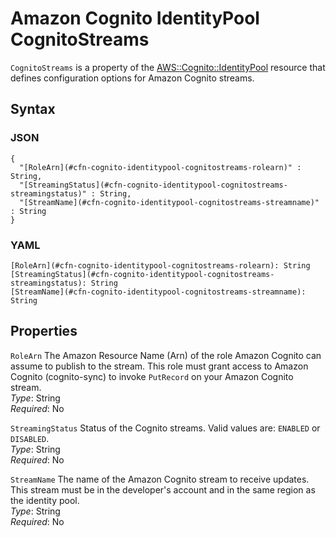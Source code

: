 # Amazon Cognito IdentityPool CognitoStreams<a name="aws-properties-cognito-identitypool-cognitostreams"></a>

`CognitoStreams` is a property of the [AWS::Cognito::IdentityPool](aws-resource-cognito-identitypool.md) resource that defines configuration options for Amazon Cognito streams\.

## Syntax<a name="aws-properties-cognito-identitypool-cognitostreams-syntax"></a>

### JSON<a name="aws-properties-cognito-identitypool-cognitostreams-syntax.json"></a>

```
{
  "[RoleArn](#cfn-cognito-identitypool-cognitostreams-rolearn)" : String,
  "[StreamingStatus](#cfn-cognito-identitypool-cognitostreams-streamingstatus)" : String,
  "[StreamName](#cfn-cognito-identitypool-cognitostreams-streamname)" : String
}
```

### YAML<a name="aws-properties-cognito-identitypool-cognitostreams-syntax.yaml"></a>

```
[RoleArn](#cfn-cognito-identitypool-cognitostreams-rolearn): String
[StreamingStatus](#cfn-cognito-identitypool-cognitostreams-streamingstatus): String
[StreamName](#cfn-cognito-identitypool-cognitostreams-streamname): String
```

## Properties<a name="aws-properties-cognito-identitypool-cognitostreams-properties"></a>

`RoleArn`  <a name="cfn-cognito-identitypool-cognitostreams-rolearn"></a>
The Amazon Resource Name \(Arn\) of the role Amazon Cognito can assume to publish to the stream\. This role must grant access to Amazon Cognito \(cognito\-sync\) to invoke `PutRecord` on your Amazon Cognito stream\.  
*Type*: String  
*Required*: No

`StreamingStatus`  <a name="cfn-cognito-identitypool-cognitostreams-streamingstatus"></a>
Status of the Cognito streams\. Valid values are: `ENABLED` or `DISABLED`\.  
*Type*: String  
*Required*: No

`StreamName`  <a name="cfn-cognito-identitypool-cognitostreams-streamname"></a>
The name of the Amazon Cognito stream to receive updates\. This stream must be in the developer's account and in the same region as the identity pool\.  
*Type*: String  
*Required*: No